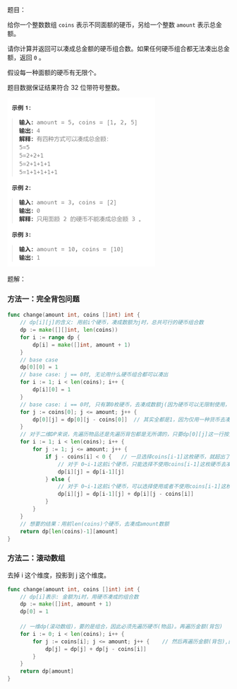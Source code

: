 题目：

给你一个整数数组 `coins` 表示不同面额的硬币，另给一个整数 `amount` 表示总金额。

请你计算并返回可以凑成总金额的硬币组合数。如果任何硬币组合都无法凑出总金额，返回 `0` 。

假设每一种面额的硬币有无限个。 

题目数据保证结果符合 32 位带符号整数。

<img src="2.零钱兑换II.assets/image-20231019194132252.png" alt="image-20231019194132252" style="zoom:50%;" />

题解：

### 方法一：完全背包问题

```go
func change(amount int, coins []int) int {
    // dp[i][j]的含义: 用前i个硬币，凑成数额为j时，总共可行的硬币组合数
    dp := make([][]int, len(coins))
    for i := range dp {
        dp[i] = make([]int, amount + 1)
    }
    // base case
    dp[0][0] = 1
    // base case: j == 0时, 无论用什么硬币组合都可以凑出
    for i := 1; i < len(coins); i++ {
        dp[i][0] = 1
    }
    // base case: i == 0时, 只有第0枚硬币，去凑成数额j(因为硬币可以无限制使用，因此采用正序遍历)
    for j := coins[0]; j <= amount; j++ {
        dp[0][j] = dp[0][j - coins[0]]  // 其实全都是1，因为仅用一种货币去凑，组合数肯定只有1种
    }
    // 对于二维DP来说，先遍历物品还是先遍历背包都是无所谓的，只要dp[0][j]这一行按照对应正(逆)序设置对即可
    for i := 1; i < len(coins); i++ {
        for j := 1; j <= amount; j++ {
            if j - coins[i] < 0 {   // 一旦选择coins[i-1]这枚硬币，就超出了总数额为j的上限
                // 对于 0~i-1这前i个硬币，只能选择不使用coins[i-1]这枚硬币去凑成j数额
                dp[i][j] = dp[i-1][j]  
            } else {
                // 对于 0~i-1这前i个硬币，可以选择使用或者不使用coins[i-1]这枚硬币去凑成j数额
                dp[i][j] = dp[i-1][j] + dp[i][j - coins[i]]
            }
        }
    }
    // 想要的结果：用前len(coins)个硬币，去凑成amount数额
    return dp[len(coins)-1][amount]
}
```

### 方法二：滚动数组

去掉 i 这个维度，投影到 j 这个维度。

```go
func change(amount int, coins []int) int {
    // dp[i]表示: 金额为i时，用硬币凑成的组合数
    dp := make([]int, amount + 1)
    dp[0] = 1

    // 一维dp(滚动数组)，要的是组合，因此必须先遍历硬币(物品)。再遍历金额(背包)
    for i := 0; i < len(coins); i++ {   
        for j := coins[i]; j <= amount; j++ {	 // 然后再遍历金额(背包),因为硬币数量无限制，因此需要从小到大遍历
            dp[j] = dp[j] + dp[j - coins[i]]
        }
    }
    return dp[amount]
}
```

